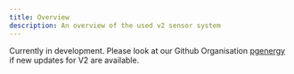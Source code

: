 ```yaml
---
title: Overview
description: An overview of the used v2 sensor system
---
```


Currently in development. Please look at our Github Organisation [pgenergy](https://github.com/pgenergy) if new updates for V2 are available.

